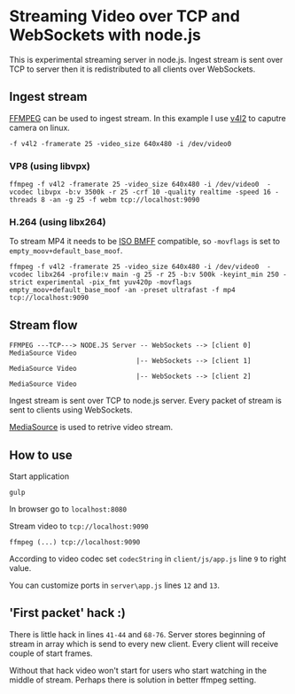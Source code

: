 # Streaming Video over TCP and WebSockets with node.js

This is experimental streaming server in node.js. Ingest stream is sent over TCP to server then it is redistributed to all clients over WebSockets.

## Ingest stream
[FFMPEG](https://ffmpeg.org/) can be used to ingest  stream. In this example I use [v4l2](https://trac.ffmpeg.org/wiki/Capture/Webcam) to caputre camera on linux.
```
-f v4l2 -framerate 25 -video_size 640x480 -i /dev/video0
```
### VP8 (using libvpx)
```
ffmpeg -f v4l2 -framerate 25 -video_size 640x480 -i /dev/video0  -vcodec libvpx -b:v 3500k -r 25 -crf 10 -quality realtime -speed 16 -threads 8 -an -g 25 -f webm tcp://localhost:9090
```
### H.264 (using libx264)
To stream MP4 it needs to be [ISO BMFF](https://en.wikipedia.org/wiki/ISO_base_media_file_format) compatible, so `-movflags` is set to `empty_moov+default_base_moof`.

```
ffmpeg -f v4l2 -framerate 25 -video_size 640x480 -i /dev/video0  -vcodec libx264 -profile:v main -g 25 -r 25 -b:v 500k -keyint_min 250 -strict experimental -pix_fmt yuv420p -movflags empty_moov+default_base_moof -an -preset ultrafast -f mp4 tcp://localhost:9090
```
## Stream flow

```
FFMPEG ---TCP---> NODE.JS Server -- WebSockets --> [client 0] MediaSource Video
                                |-- WebSockets --> [client 1] MediaSource Video
                                |-- WebSockets --> [client 2] MediaSource Video
```
Ingest stream is sent over TCP to node.js server. Every packet of stream is sent to clients using WebSockets. 

[MediaSource](https://developer.mozilla.org/en-US/docs/Web/API/MediaSource) is used to retrive video stream. 

## How to use

Start application
``` 
gulp 
```
In browser go to `localhost:8080`

Stream video to `tcp://localhost:9090`
```
ffmpeg (...) tcp://localhost:9090
```

According to video codec set `codecString` in `client/js/app.js` line `9` to right value.

You can customize ports in `server\app.js` lines `12` and `13`. 

## 'First packet' hack :)

There is little hack in lines `41-44` and `68-76`. Server stores beginning of stream in array which is send to every new client. Every client will receive couple of start frames.

Without that hack video won't start for users who start watching in the middle of stream. Perhaps there is solution in better ffmpeg setting. 

